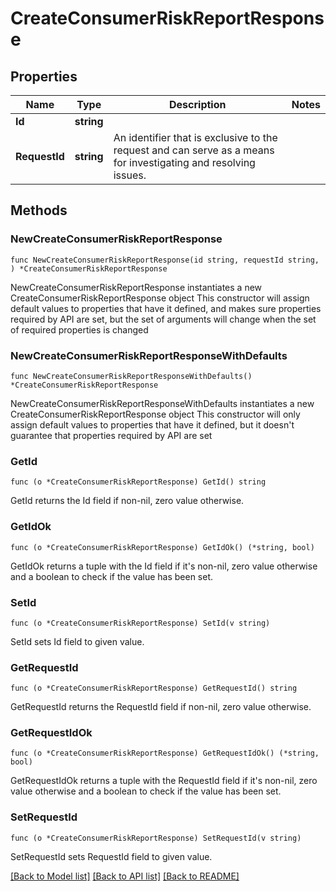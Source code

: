 # CreateConsumerRiskReportResponse

## Properties

Name | Type | Description | Notes
------------ | ------------- | ------------- | -------------
**Id** | **string** |  | 
**RequestId** | **string** | An identifier that is exclusive to the request and can serve as a means for investigating and resolving issues. | 

## Methods

### NewCreateConsumerRiskReportResponse

`func NewCreateConsumerRiskReportResponse(id string, requestId string, ) *CreateConsumerRiskReportResponse`

NewCreateConsumerRiskReportResponse instantiates a new CreateConsumerRiskReportResponse object
This constructor will assign default values to properties that have it defined,
and makes sure properties required by API are set, but the set of arguments
will change when the set of required properties is changed

### NewCreateConsumerRiskReportResponseWithDefaults

`func NewCreateConsumerRiskReportResponseWithDefaults() *CreateConsumerRiskReportResponse`

NewCreateConsumerRiskReportResponseWithDefaults instantiates a new CreateConsumerRiskReportResponse object
This constructor will only assign default values to properties that have it defined,
but it doesn't guarantee that properties required by API are set

### GetId

`func (o *CreateConsumerRiskReportResponse) GetId() string`

GetId returns the Id field if non-nil, zero value otherwise.

### GetIdOk

`func (o *CreateConsumerRiskReportResponse) GetIdOk() (*string, bool)`

GetIdOk returns a tuple with the Id field if it's non-nil, zero value otherwise
and a boolean to check if the value has been set.

### SetId

`func (o *CreateConsumerRiskReportResponse) SetId(v string)`

SetId sets Id field to given value.


### GetRequestId

`func (o *CreateConsumerRiskReportResponse) GetRequestId() string`

GetRequestId returns the RequestId field if non-nil, zero value otherwise.

### GetRequestIdOk

`func (o *CreateConsumerRiskReportResponse) GetRequestIdOk() (*string, bool)`

GetRequestIdOk returns a tuple with the RequestId field if it's non-nil, zero value otherwise
and a boolean to check if the value has been set.

### SetRequestId

`func (o *CreateConsumerRiskReportResponse) SetRequestId(v string)`

SetRequestId sets RequestId field to given value.



[[Back to Model list]](../README.md#documentation-for-models) [[Back to API list]](../README.md#documentation-for-api-endpoints) [[Back to README]](../README.md)


